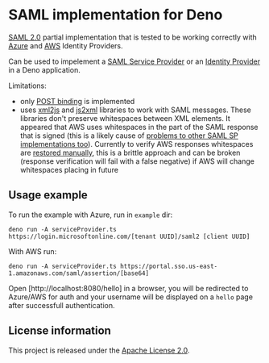 SAML implementation for Deno
============================

[SAML 2.0](https://en.wikipedia.org/wiki/SAML_2.0) partial implementation that is tested to be
working correctly with [Azure](https://docs.microsoft.com/en-us/azure/active-directory/manage-apps/add-application-portal-setup-sso) and [AWS](https://docs.aws.amazon.com/singlesignon/latest/userguide/samlapps.html) Identity Providers.

Can be used to impelement a [SAML Service Provider](https://en.wikipedia.org/wiki/Service_provider_(SAML)) or an [Identity Provider](https://en.wikipedia.org/wiki/Identity_provider_(SAML)) in a Deno application.

Limitations:

 - only [POST binding](https://en.wikipedia.org/wiki/SAML_2.0#HTTP_POST_Binding) is implemented
 - uses [xml2js](https://deno.land/x/xml2js) and [js2xml](https://deno.land/x/js2xml) libraries to work with SAML messages. These libraries don't preserve whitespaces between XML elements. It appeared that AWS uses whitespaces in the part of the SAML response that is signed (this is a likely cause of [problems to other SAML SP implementations too](https://stackoverflow.com/questions/71446457/aws-sso-signature-verification-problems)). Currently to verify AWS responses whitespaces are [restored manually](https://github.com/notranspile-js/deno-saml/blob/8a49d78835aa900daf498d58c39614be38e024f5/src/verifyResponse.ts#L88), this is a brittle approach and can be broken (response verification will fail with a false negative) if AWS will change whitespaces placing in future

Usage example
-------------

To run the example with Azure, run in `example` dir:

```
deno run -A serviceProvider.ts https://login.microsoftonline.com/[tenant UUID]/saml2 [client UUID]
```

With AWS run:

```
deno run -A serviceProvider.ts https://portal.sso.us-east-1.amazonaws.com/saml/assertion/[base64]
```

Open [http://localhost:8080/hello] in a browser, you will be redirected to Azure/AWS for auth and your username
will be displayed on a `hello` page after successfull authentication.


License information
-------------------

This project is released under the [Apache License 2.0](http://www.apache.org/licenses/LICENSE-2.0).
